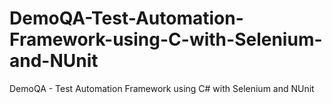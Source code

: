 # DemoQA-Test-Automation-Framework-using-C-with-Selenium-and-NUnit
DemoQA - Test Automation Framework using C# with Selenium and NUnit
